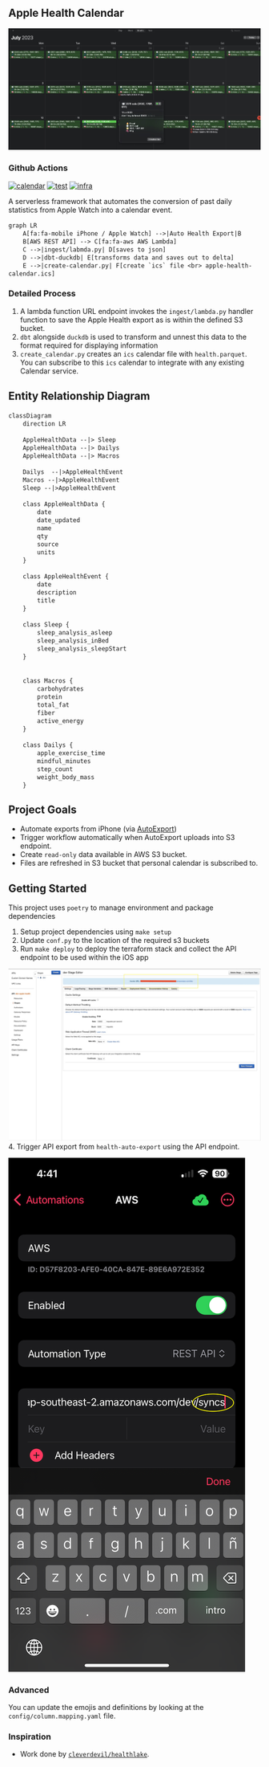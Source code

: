 ## Apple Health Calendar

![Apple Health Calendar](./docs/images/apple-health-calendar.jpg)

### Github Actions

[![calendar](https://github.com/namtonthat/apple-health-calendar/actions/workflows/calendar.yaml/badge.svg)](https://github.com/namtonthat/apple-health-calendar/actions/workflows/calendar.yaml)
[![test](https://github.com/namtonthat/apple-health-calendar/actions/workflows/test.yaml/badge.svg)](https://github.com/namtonthat/apple-health-calendar/actions/workflows/test.yaml)
[![infra](https://github.com/namtonthat/apple-health-calendar/actions/workflows/infra.yaml/badge.svg)](https://github.com/namtonthat/apple-health-calendar/actions/workflows/infra.yaml)

A serverless framework that automates the conversion of past daily statistics from Apple Watch into a calendar event.

```mermaid
graph LR
    A[fa:fa-mobile iPhone / Apple Watch] -->|Auto Health Export|B
    B[AWS REST API] --> C[fa:fa-aws AWS Lambda]
    C -->|ingest/labmda.py| D[saves to json]
    D -->|dbt-duckdb| E[transforms data and saves out to delta]
    E -->|create-calendar.py| F[create `ics` file <br> apple-health-calendar.ics]
```

### Detailed Process

1. A lambda function URL endpoint invokes the `ingest/lambda.py` handler function  to save the Apple Health export as is within the defined S3 bucket.
2. `dbt` alongside `duckdb` is used to transform and unnest this data to the format required for displaying information
3. `create_calendar.py` creates an `ics` calendar file with `health.parquet`. You can subscribe to this `ics` calendar to integrate with any existing Calendar service.

## Entity Relationship Diagram

```mermaid
classDiagram
    direction LR

    AppleHealthData --|> Sleep
    AppleHealthData --|> Dailys
    AppleHealthData --|> Macros

    Dailys  --|>AppleHealthEvent
    Macros --|>AppleHealthEvent
    Sleep --|>AppleHealthEvent

    class AppleHealthData { 
        date
        date_updated
        name
        qty
        source
        units
    }

    class AppleHealthEvent { 
        date
        description
        title
    }

    class Sleep { 
        sleep_analysis_asleep
        sleep_analysis_inBed
        sleep_analysis_sleepStart
    }


    class Macros { 
        carbohydrates
        protein
        total_fat
        fiber
        active_energy
    }

    class Dailys { 
        apple_exercise_time
        mindful_minutes
        step_count
        weight_body_mass
    }
```

## Project Goals

- Automate exports from iPhone (via [AutoExport](https://github.com/Lybron/health-auto-export))
- Trigger workflow automatically when AutoExport uploads into S3 endpoint.
- Create `read-only` data available in AWS S3 bucket.
- Files are refreshed in S3 bucket that personal calendar is subscribed to.

## Getting Started

This project uses `poetry` to manage environment and package dependencies

1. Setup project dependencies using `make setup`
2. Update `conf.py` to the location of the required s3 buckets
3. Run `make deploy` to deploy the terraform stack and collect the API endpoint to be used within the iOS app

![AWS API Gateway](./docs/images/api-gateway.jpg)
4. Trigger API export from `health-auto-export` using the API endpoint.

![iOS Health Auto Export - AWS Export](./docs/images/auto-export-ios.PNG)

### Advanced

You can update the emojis and definitions by looking at the `config/column.mapping.yaml` file.

### Inspiration

- Work done by [`cleverdevil/healthlake`](https://github.com/cleverdevil/healthlake).
